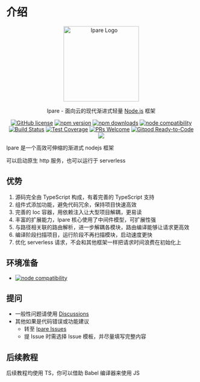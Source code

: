 # 介绍

<p align="center">
  <a href="https://ipare.org/" target="blank"><img src="https://ipare.org/images/logo.png" alt="Ipare Logo" width="200"/></a>
</p>

<p align="center">Ipare - 面向云的现代渐进式轻量 <a href="http://nodejs.org" target="_blank">Node.js</a> 框架</p>
<p align="center">
    <a href="https://github.com/ipare/ipare/blob/main/LICENSE" target="_blank"><img src="https://img.shields.io/badge/license-MIT-blue.svg" alt="GitHub license" /></a>
    <a href=""><img src="https://img.shields.io/npm/v/@ipare/core.svg" alt="npm version"></a>
    <a href=""><img src="https://badgen.net/npm/dt/@ipare/core" alt="npm downloads"></a>
    <a href="https://nodejs.org/en/about/releases/"><img src="https://img.shields.io/node/v/@ipare/core.svg" alt="node compatibility"></a>
    <a href="#"><img src="https://github.com/ipare/ipare/actions/workflows/test.yml/badge.svg?branch=main" alt="Build Status"></a>
    <a href="https://codecov.io/gh/ipare/ipare/branch/main"><img src="https://img.shields.io/codecov/c/github/ipare/ipare/main.svg" alt="Test Coverage"></a>
    <a href="https://github.com/ipare/ipare/pulls"><img src="https://img.shields.io/badge/PRs-welcome-brightgreen.svg" alt="PRs Welcome"></a>
    <a href="https://gitpod.io/#https://github.com/ipare/ipare"><img src="https://img.shields.io/badge/Gitpod-Ready--to--Code-blue?logo=gitpod" alt="Gitpod Ready-to-Code"></a>
    <a href="https://paypal.me/ihalwang" target="_blank"><img src="https://img.shields.io/badge/Donate-PayPal-ff3f59.svg"/></a>
</p>

Ipare 是一个高效可伸缩的渐进式 nodejs 框架

可以启动原生 http 服务，也可以运行于 serverless

## 优势

1. 源码完全由 TypeScript 构成，有着完善的 TypeScript 支持
2. 组件式添加功能，避免代码冗余，保持项目快速高效
3. 完善的 Ioc 容器，用依赖注入让大型项目解耦，更易读
4. 丰富的扩展能力，Ipare 核心使用了中间件模型，可扩展性强
5. 与路径相关联的路由解析，进一步解耦各模块，路由编译能够让请求更高效
6. 编译阶段扫描项目，运行阶段不再扫描模块，启动速度更快
7. 优化 serverless 请求，不会和其他框架一样把请求时间浪费在初始化上

## 环境准备

- <a href="https://nodejs.org/en/about/releases/"><img src="https://img.shields.io/node/v/@ipare/core.svg" alt="node compatibility"></a>

## 提问

- 一般性问题请使用 [Discussions](https://github.com/ipare/ipare/discussions)
- 其他如果是代码错误或功能建议
  - 转至 [Ipare Issues](https://github.com/ipare/ipare/issues)
  - 提 Issue 时需选择 Issue 模板，并尽量填写完整内容

## 后续教程

后续教程均使用 TS，你可以借助 Babel 编译器来使用 JS
